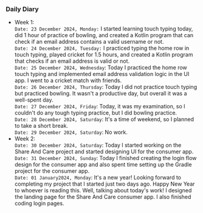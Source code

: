 ### Daily Diary
- Week 1: <br/>
`Date: 23 December 2024, Monday:` I started learning touch typing today, did 1 hour of practice of bowling, and created a Kotlin program that can check if an email address contains a valid username or not. <br/>
`Date: 24 December 2024, Tuesday:` I practiced typing the home row in touch typing, played cricket for 1.5 hours, and created a Kotlin program that checks if an email address is valid or not. <br/>
`Date: 25 December 2024, Wednesday`: Today I practiced the home row touch typing and implemented email address validation logic in the UI app. I went to a cricket match with friends. <br/>
`Date: 26 December 2024, Thursday`: Today I did not practice touch typing but practiced bowling. It wasn't a productive day, but overall it was a well-spent day. <br/>
`Date: 27 December 2024, Friday`: Today, it was my examination, so I couldn't do any tough typing practice, but I did bowling practice. <br/>
`Date: 28 December 2024, Saturday`: It's a time of weekend, so I planned to take a short break. <br/>
`Date: 29 December 2024, Saturday`: No work. <br/>
- Week 2: <br />
`Date: 30 December 2024, Saturday`: Today I started working on the Share And Care project and started designing UI for the consumer app. <br/>
`Date: 31 December 2024, Sunday`: Today I finished creating the login flow design for the consumer app and also spent time setting up the Gradle project for the consumer app. <br/>
`Date: 01 January2024, Monday`: It's a new year! Looking forward to completing my project that I started just two days ago. Happy New Year to whoever is reading this. Well, talking about today's work! I designed the landing page for the Share And Care consumer app. I also finished coding login pages. <br/>
